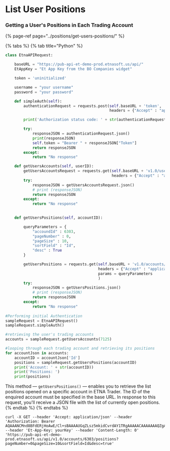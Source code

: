 # List User Positions

### Getting a User's Positions in Each Trading Account

{% page-ref page="../positions/get-users-positions/" %}

{% tabs %}
{% tab title="Python" %}
```python
class EtnaAPIRequest:

	baseURL = "https://pub-api-et-demo-prod.etnasoft.us/api/"
	EtAppKey = "Et App Key from the BO Companies widget"

	token = 'uninitialized'

	username = "your username"
	password = "your password"

	def simpleAuth(self):
		authenticationRequest = requests.post(self.baseURL + 'token', 
											  headers = {"Accept" : "application/json", "Et-App-Key" : self.EtAppKey, "Username":self.username, "Password":self.password})

		print('Authorization status code: ' + str(authenticationRequest.status_code) + '\n')

		try:
			responseJSON = authenticationRequest.json()
			print(responseJSON)
			self.token = "Bearer " + responseJSON["Token"]
			return responseJSON
		except:
			return "No response"

	def getUsersAccounts(self, userID):
		getUsersAccountsRequest = requests.get(self.baseURL + 'v1.0/users/' + str(userID) + '/accounts', 
										 	   headers = {"Accept" : "application/json", "Et-App-Key" : self.EtAppKey, "Authorization":self.token})
		try:
			responseJSON = getUsersAccountsRequest.json()
			# print (responseJSON)
			return responseJSON
		except:
			return "No response"
		

	def getUsersPositions(self, accountID):

		queryParameters = {
			"accoundId" : 6303,
			"pageNumber" : 0,
			"pageSize" : 10,
			"sortField" : "Id",
			"desc" : True
		}

		getUsersPositions = requests.get(self.baseURL + 'v1.0/accounts/' + str(accountID) + '/positions', 
										 headers = {"Accept" : "application/json", "Et-App-Key" : self.EtAppKey, "Authorization":self.token},
										 params = queryParameters
										 )
		try:
			responseJSON = getUsersPositions.json()
			# print (responseJSON)
			return responseJSON
		except:
			return "No response"
			
#Performing initial Authentication
sampleRequest = EtnaAPIRequest()
sampleRequest.simpleAuth()

#retrieving the user's trading accounts
accounts = sampleRequest.getUsersAccounts(7125)

#looping through each trading account and retrieving its positions
for accountJson in accounts:
	accountID = accountJson['Id']
	positions = sampleRequest.getUsersPositions(accountID)
	print('Account: ' + str(accountID))
	print('Positions: ')
	print(positions)

```

This method — `getUsersPositions()` — enables you to retrieve the list positions opened on a specific account in ETNA Trader. The ID of the enquired account must be specified in the base URL. In response to this request, you'll receive a JSON file with the list of currently open positions. 
{% endtab %}
{% endtabs %}

```text
curl -X GET --header 'Accept: application/json' --header 'Authorization: Bearer AQAAANCMnd8BFdERjHoAwE/Cl+sBAAAAUGqZLsz5mkidCvrdAY1TRgAAAAACAAAAAAAQZgAAAAEAACAAAAD7npupkHQns7X8egXdUEd9DN58PmhOqYh/LEz5FGZuCgAAAAAOgAAAAAIAACAAAACU/Q1qGPWZGNu/nWFJzuyltREDxZSNKw6V1fO++++/JVZxWO///yourToken' --header 'Et-App-Key: yourKey' --header 'Content-Length: 0' 'https://pub-api-et-demo-prod.etnasoft.us/api/v1.0/accounts/6303/positions?pageNumber=0&pageSize=10&sortField=Id&desc=true'
```

